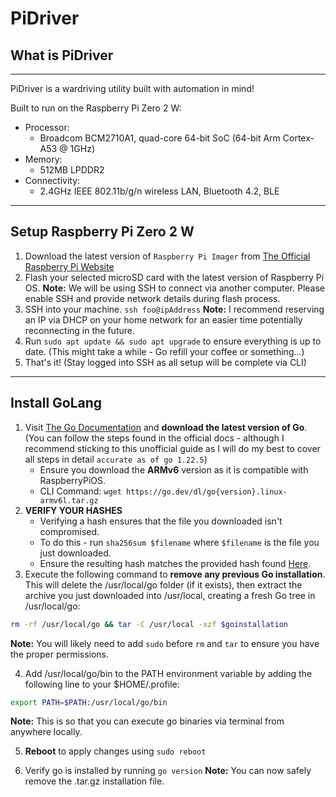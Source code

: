 # PiDriver

## What is PiDriver
---
PiDriver is a wardriving utility built with automation in mind!

Built to run on the Raspberry Pi Zero 2 W:

- Processor:
    - Broadcom BCM2710A1, quad-core 64-bit SoC (64-bit Arm Cortex-A53 @ 1GHz)
- Memory:
    - 512MB LPDDR2
- Connectivity:
    - 2.4GHz IEEE 802.11b/g/n wireless LAN, Bluetooth 4.2, BLE

---

## Setup Raspberry Pi Zero 2 W
1. Download the latest version of `Raspberry Pi Imager` from [The Official Raspberry Pi Website](https://www.raspberrypi.com/software/)
2. Flash your selected microSD card with the latest version of Raspberry Pi OS.
**Note:** We will be using SSH to connect via another computer. Please enable SSH and provide network details during flash process.
3. SSH into your machine. `ssh foo@ipAddress`
**Note:** I recommend reserving an IP via DHCP on your home network for an easier time potentially reconnecting in the future.
4. Run `sudo apt update && sudo apt upgrade` to ensure everything is up to date. (This might take a while - Go refill your coffee or something...)
5. That's it! (Stay logged into SSH as all setup will be complete via CLI)

---

## Install GoLang
1. Visit [The Go Documentation](https://go.dev/doc/install) and **download the latest version of Go**. (You can follow the steps found in the official docs - although I recommend sticking to this unofficial guide as I will do my best to cover all steps in detail `accurate as of go 1.22.5`)
    - Ensure you download the **ARMv6** version as it is compatible with RaspberryPiOS.
    - CLI Command: `wget https://go.dev/dl/go{version}.linux-armv6l.tar.gz`
2. **VERIFY YOUR HASHES**
    - Verifying a hash ensures that the file you downloaded isn't compromised.
    - To do this - run `sha256sum $filename` where `$filename` is the file you just downloaded.
    - Ensure the resulting hash matches the provided hash found [Here](https://go.dev/dl/).
3. Execute the following command to **remove any previous Go installation**. This will delete the /usr/local/go folder (if it exists), then extract the archive you just downloaded into /usr/local, creating a fresh Go tree in /usr/local/go:

```bash
rm -rf /usr/local/go && tar -C /usr/local -xzf $goinstallation
```
**Note:** You will likely need to add `sudo` before `rm` and `tar` to ensure you have the proper permissions.

4. Add /usr/local/go/bin to the PATH environment variable by adding the following line to your $HOME/.profile:

```bash
export PATH=$PATH:/usr/local/go/bin
```
**Note:** This is so that you can execute go binaries via terminal from anywhere locally.

5. **Reboot** to apply changes using `sudo reboot`

6. Verify go is installed by running `go version`
**Note:** You can now safely remove the .tar.gz installation file.
